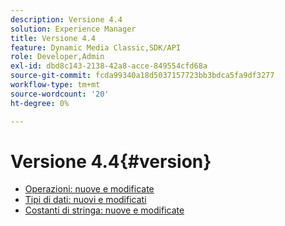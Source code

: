 ```yaml
---
description: Versione 4.4
solution: Experience Manager
title: Versione 4.4
feature: Dynamic Media Classic,SDK/API
role: Developer,Admin
exl-id: dbd8c143-2138-42a8-acce-849554cfd68a
source-git-commit: fcda99340a18d5037157723bb3bdca5fa9df3277
workflow-type: tm+mt
source-wordcount: '20'
ht-degree: 0%

---
```


# Versione 4.4{#version}

* [Operazioni: nuove e modificate](r-4-4-operations.md)
* [Tipi di dati: nuovi e modificati](r-4-4-types.md)
* [Costanti di stringa: nuove e modificate](r-4-4-string-constants.md)
